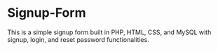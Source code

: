 # Signup-Form
This is a simple signup form built in PHP, HTML, CSS, and MySQL with signup, login, and reset password functionalities.
